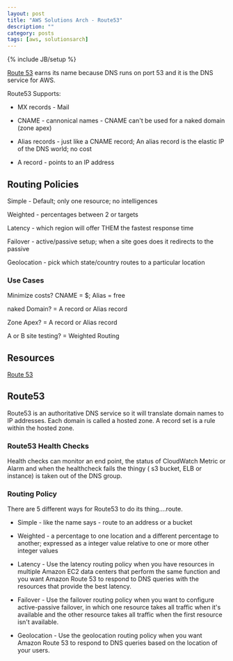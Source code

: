 ```yaml
---
layout: post
title: "AWS Solutions Arch - Route53"
description: ""
category: posts
tags: [aws, solutionsarch]
---
```

{% include JB/setup %}

[Route 53](https://aws.amazon.com/route53/) earns its name because DNS runs on port 53 and it is the DNS service for AWS.

Route53 Supports:

- MX records - Mail

- CNAME - cannonical names - CNAME can't be used for a naked domain (zone apex)

- Alias records - just like a CNAME record; An alias record is the elastic IP of the DNS world; no cost

- A record - points to an IP address

## Routing Policies

Simple - Default; only one resource; no intelligences

Weighted - percentages between 2 or targets

Latency - which region will offer THEM the fastest response time

Failover - active/passive setup; when a site goes does it redirects to the passive

Geolocation - pick which state/country routes to a particular location

### Use Cases

Minimize costs? CNAME = $; Alias = free

naked Domain? = A record or Alias record

Zone Apex? = A record or Alias record

A or B site testing? = Weighted Routing

## Resources

[Route 53](https://aws.amazon.com/route53/)


## Route53

Route53 is an authoritative DNS service so it will translate domain names to IP addresses. Each domain is called a hosted zone. A record set is a rule within the hosted zone. 

### Route53 Health Checks

Health checks can monitor an end point, the status of CloudWatch Metric or Alarm and when the healthcheck fails the thingy ( s3 bucket, ELB or instance) is taken out of the DNS group.

### Routing Policy 

There are 5 different ways for Route53 to do its thing....route.
  
* Simple - like the name says - route to an address or a bucket
  
* Weighted - a percentage to one location and a different percentage to another; expressed as a integer value relative to one or more other integer values

* Latency - Use the latency routing policy when you have resources in multiple Amazon EC2 data centers that perform the same function and you want Amazon Route 53 to respond to DNS queries with the resources that provide the best latency.
  
* Failover - Use the failover routing policy when you want to configure active-passive failover, in which one resource takes all traffic when it's available and the other resource takes all traffic when the first resource isn't available.

* Geolocation - Use the geolocation routing policy when you want Amazon Route 53 to respond to DNS queries based on the location of your users.
